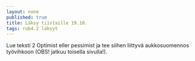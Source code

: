 ```yaml
---
layout: none
published: true
title: Läksy tiistaille 19.10.
tags: rub4.2 läksyt
---
```

Lue teksti 2 Optimist eller pessimist ja tee siihen liittyvä aukkosuomennos työvihkoon (OBS! jatkuu toisella sivulla!).
